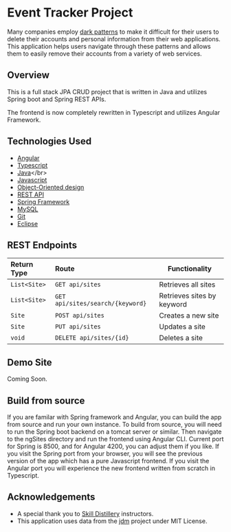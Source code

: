 # Event Tracker Project 

Many companies employ [dark patterns](https://www.darkpatterns.org/) to make it difficult for their users to delete their accounts and personal information from their web applications. This application helps users navigate through these patterns and allows them to easily remove their accounts from a variety of web services.

## Overview

This is a full stack JPA CRUD project that is written in Java and utilizes Spring boot and Spring REST APIs.
<!-- The API calls are done with AJAX and dynamically displayed with Javascript. -->
The frontend is now completely rewritten in Typescript and utilizes Angular Framework.

## Technologies Used
* [Angular](https://angular.io/)</br>
* [Typescript](https://www.typescriptlang.org/)</br>
* [Java](https://en.wikipedia.org/wiki/Java_)</br>
* [Javascript](https://www.javascript.com/)</br>
* [Object-Oriented design](https://stackabuse.com/object-oriented-design-principles-in-java)</br>
* [REST API](https://en.wikipedia.org/wiki/Representational_state_transfer)<br>
* [Spring Framework](https://en.wikipedia.org/wiki/Spring_Framework#Spring_Boot)<br>
* [MySQL](https://www.mysql.com/)</br>
* [Git](https://git-scm.com/)</br>
* [Eclipse](https://www.eclipse.org/ide/)</br>

## REST Endpoints

| Return Type   | Route                           | Functionality              |
|:--------------|:--------------------------------|----------------------------|
|`List<Site>`   | `GET api/sites`                 | Retrieves all sites        |
|`List<Site>`   | `GET api/sites/search/{keyword}`| Retrieves sites by keyword |
|`Site`         | `POST api/sites`                | Creates a new site         |
|`Site`         | `PUT api/sites`                 | Updates a site             |
|`void`         | `DELETE api/sites/{id}`         | Deletes a site             |

## Demo Site
Coming Soon.

## Build from source
If you are familar with Spring framework and Angular, you can build the app from source and run your own instance.
To build from source, you will need to run the Spring boot backend on a tomcat server or similar. Then navigate to the ngSites directory and run the frontend using Angular CLI. Current port for Spring is 8500, and for Angular 4200, you can adjust them if you like. If you visit the Spring port from your browser, you will see the previous version of the app which has a pure Javascript frontend. If you visit the Angular port you will experience the new frontend written from scratch in Typescript.

## Acknowledgements
* A special thank you to [Skill Distillery](https://www.skilldistillery.com/) instructors.<br>
* This application uses data from the [jdm](https://github.com/jdm-contrib/jdm) project under MIT License.

